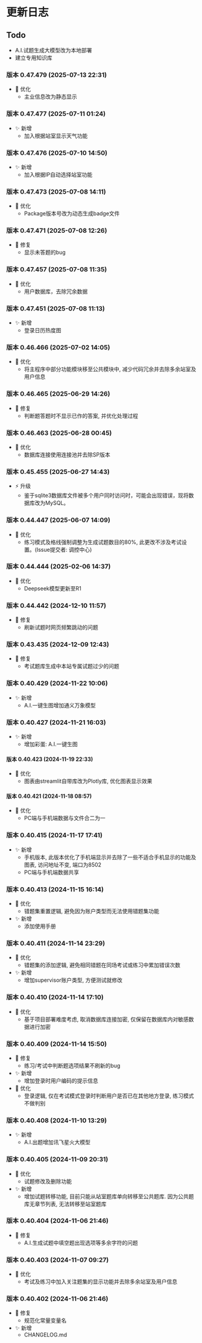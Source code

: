 # 更新日志

## Todo

- A.I.试题生成大模型改为本地部署
- 建立专用知识库

### 版本 0.47.479 (2025-07-13 22:31)

- 🚀 优化
  - 主业信息改为静态显示

### 版本 0.47.477 (2025-07-11 01:24)

- ✨ 新增
  - 加入根据站室显示天气功能

### 版本 0.47.476 (2025-07-10 14:50)

- ✨ 新增
  - 加入根据IP自动选择站室功能

### 版本 0.47.473 (2025-07-08 14:11)

- 🚀 优化
  - Package版本号改为动态生成badge文件

### 版本 0.47.471 (2025-07-08 12:26)

- 🐞 修复
  - 显示未答题的bug

### 版本 0.47.457 (2025-07-08 11:35)

- 🚀 优化
  - 用户数据库，去除冗余数据

### 版本 0.47.451 (2025-07-08 11:13)

- ✨ 新增
  - 登录日历热度图

### 版本 0.46.466 (2025-07-02 14:05)

- 🚀 优化
  - 将主程序中部分功能模块移至公共模块中, 减少代码冗余并去除多余站室及用户信息

### 版本 0.46.465 (2025-06-29 14:26)

- 🐞 修复
  - 判断题答题时不显示已作的答案, 并优化处理过程

### 版本 0.46.463 (2025-06-28 00:45)

- 🚀 优化
  - 数据库连接使用连接池并去除SP版本

### 版本 0.45.455 (2025-06-27 14:43)

- ⚡ 升级
  - 鉴于sqlite3数据库文件被多个用户同时访问时，可能会出现错误，现将数据库改为MySQL。

### 版本 0.44.447 (2025-06-07 14:09)

- 🚀 优化
  - 练习模式及格线强制调整为生成试题数目的80%, 此更改不涉及考试设置。(Issue提交者: 调控中心)

### 版本 0.44.444 (2025-02-06 14:37)

- 🚀 优化
  - Deepseek模型更新至R1

### 版本 0.44.442 (2024-12-10 11:57)

- 🐞 修复
  - 刷新试题时网页频繁跳动的问题

### 版本 0.43.435 (2024-12-09 12:43)

- 🐞 修复
  - 考试题库生成中本站专属试题过少的问题

### 版本 0.40.429 (2024-11-22 10:06)

- ✨ 新增
  - A.I.一键生图增加通义万象模型

### 版本 0.40.427 (2024-11-21 16:03)

- ✨ 新增
  - 增加彩蛋: A.I.一键生图

#### 版本 0.40.423 (2024-11-19 22:33)

- 🚀 优化
  - 图表由streamlit自带库改为Plotly库, 优化图表显示效果

#### 版本 0.40.421 (2024-11-18 08:57)

- 🚀 优化
  - PC端与手机端数据与文件合二为一

### 版本 0.40.415 (2024-11-17 17:41)

- ✨ 新增
  - 手机版本, 此版本优化了手机端显示并去除了一些不适合手机显示的功能及图表, 访问地址不变, 端口为8502
  - PC端与手机端数据共享

### 版本 0.40.413 (2024-11-15 16:14)

- 🚀 优化
  - 错题集重置逻辑, 避免因为账户类型而无法使用错题集功能
- ✨ 新增
  - 添加使用手册

### 版本 0.40.411 (2024-11-14 23:29)

- 🚀 优化
  - 错题集的添加逻辑, 避免相同错题在同场考试或练习中累加错误次数
- ✨ 新增
  - 增加supervisor账户类型, 方便测试就修改

### 版本 0.40.410 (2024-11-14 17:10)

- 🚀 优化
  - 基于项目部署难度考虑, 取消数据库连接加密, 仅保留在数据库内对敏感数据进行加密

### 版本 0.40.409 (2024-11-14 15:50)

- 🐞 修复
  - 练习/考试中判断题选项结果不刷新的bug
- ✨ 新增
  - 增加登录时用户编码的提示信息
- 🚀 优化
  - 登录逻辑, 仅在考试模式登录时判断用户是否已在其他地方登录, 练习模式不做判别

### 版本 0.40.408 (2024-11-10 13:29)

- ✨ 新增
  - A.I.出题增加讯飞星火大模型

### 版本 0.40.405 (2024-11-09 20:31)

- 🚀 优化
  - 试题修改及删除功能
- ✨ 新增
  - 增加试题转移功能, 目前只能从站室题库单向转移至公共题库. 因为公共题库无章节列表, 无法转移至站室题库

### 版本 0.40.404 (2024-11-06 21:46)

- 🐞 修复
  - A.I.生成试题中填空题出现选项等多余字符的问题

### 版本 0.40.403 (2024-11-07 09:27)

- 🚀 优化
  - 考试及练习中加入关注题集的显示功能并去除多余站室及用户信息

### 版本 0.40.402 (2024-11-06 21:46)

- 🐞 修复
  - 规范化常量变量名
- ✨ 新增
  - CHANGELOG.md
